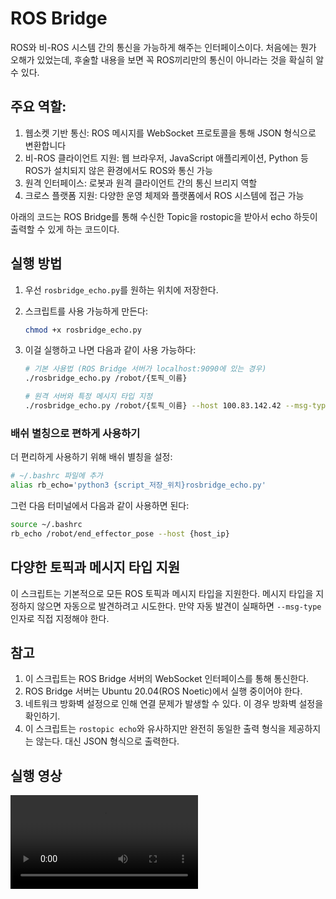 # ROS Bridge
ROS와 비-ROS 시스템 간의 통신을 가능하게 해주는 인터페이스이다. 처음에는 뭔가 오해가 있었는데, 후술할 내용을 보면 꼭 ROS끼리만의 통신이 아니라는 것을 확실히 알 수 있다.

## 주요 역할:
1. 웹소켓 기반 통신: ROS 메시지를 WebSocket 프로토콜을 통해 JSON 형식으로 변환합니다
2. 비-ROS 클라이언트 지원: 웹 브라우저, JavaScript 애플리케이션, Python 등 ROS가 설치되지 않은 환경에서도 ROS와 통신 가능
3. 원격 인터페이스: 로봇과 원격 클라이언트 간의 통신 브리지 역할
4. 크로스 플랫폼 지원: 다양한 운영 체제와 플랫폼에서 ROS 시스템에 접근 가능

아래의 코드는 ROS Bridge를 통해 수신한 Topic을 rostopic을 받아서 echo 하듯이 출력할 수 있게 하는 코드이다.

## 실행 방법
1. 우선 `rosbridge_echo.py`를 원하는 위치에 저장한다.

2. 스크립트를 사용 가능하게 만든다:

    ```bash
    chmod +x rosbridge_echo.py
    ```

3. 이걸 실행하고 나면 다음과 같이 사용 가능하다:

    ```bash
    # 기본 사용법 (ROS Bridge 서버가 localhost:9090에 있는 경우)
    ./rosbridge_echo.py /robot/{토픽_이름}

    # 원격 서버와 특정 메시지 타입 지정
    ./rosbridge_echo.py /robot/{토픽_이름} --host 100.83.142.42 --msg-type {토픽_type}
    ```

### 배쉬 별칭으로 편하게 사용하기

더 편리하게 사용하기 위해 배쉬 별칭을 설정:

```bash
# ~/.bashrc 파일에 추가
alias rb_echo='python3 {script_저장_위치}rosbridge_echo.py'
```

그런 다음 터미널에서 다음과 같이 사용하면 된다:

```bash
source ~/.bashrc
rb_echo /robot/end_effector_pose --host {host_ip}
```

## 다양한 토픽과 메시지 타입 지원

이 스크립트는 기본적으로 모든 ROS 토픽과 메시지 타입을 지원한다. 메시지 타입을 지정하지 않으면 자동으로 발견하려고 시도한다. 만약 자동 발견이 실패하면 `--msg-type` 인자로 직접 지정해야 한다.

## 참고

1. 이 스크립트는 ROS Bridge 서버의 WebSocket 인터페이스를 통해 통신한다.
2. ROS Bridge 서버는 Ubuntu 20.04(ROS Noetic)에서 실행 중이어야 한다.
3. 네트워크 방화벽 설정으로 인해 연결 문제가 발생할 수 있다. 이 경우 방화벽 설정을 확인하기.
4. 이 스크립트는 `rostopic echo`와 유사하지만 완전히 동일한 출력 형식을 제공하지는 않는다. 대신 JSON 형식으로 출력한다.

## 실행 영상
![alt text](ROSBridgeEcho.mp4)